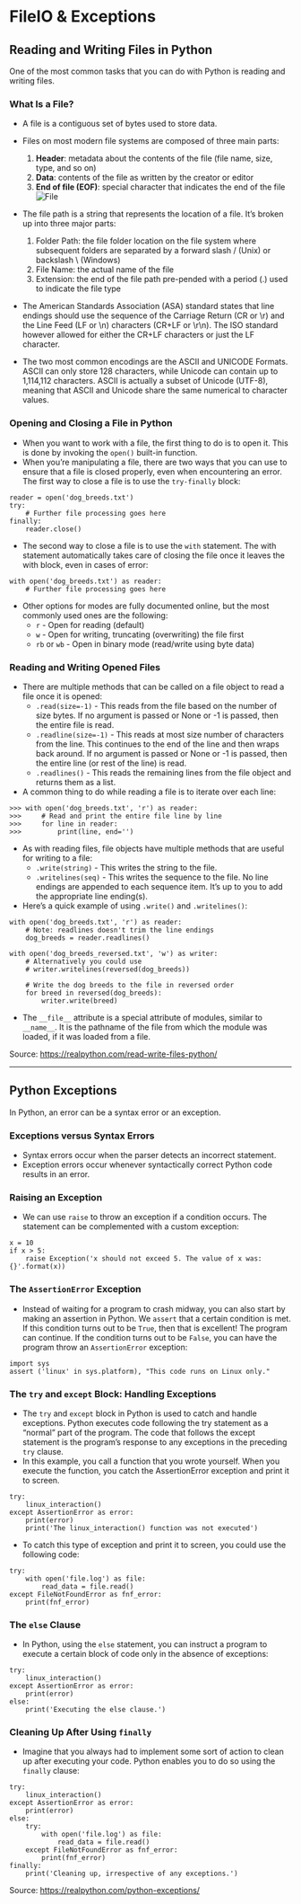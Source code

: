 # FileIO & Exceptions

## Reading and Writing Files in Python

One of the most common tasks that you can do with Python is reading and writing files.

### What Is a File?

* A file is a contiguous set of bytes used to store data.
* Files on most modern file systems are composed of three main parts:
  1. **Header**: metadata about the contents of the file (file name, size, type, and so on)
  2. **Data**: contents of the file as written by the creator or editor
  3. **End of file (EOF)**: special character that indicates the end of the file
![File](https://files.realpython.com/media/FileFormat.02335d06829d.png)

* The file path is a string that represents the location of a file. It’s broken up into three major parts:
  1. Folder Path: the file folder location on the file system where subsequent folders are separated by a forward slash / (Unix) or backslash \ (Windows)
  2. File Name: the actual name of the file
  3. Extension: the end of the file path pre-pended with a period (.) used to indicate the file type
* The American Standards Association (ASA) standard states that line endings should use the sequence of the Carriage Return (CR or \r) and the Line Feed (LF or \n) characters (CR+LF or \r\n). The ISO standard however allowed for either the CR+LF characters or just the LF character.
* The two most common encodings are the ASCII and UNICODE Formats. ASCII can only store 128 characters, while Unicode can contain up to 1,114,112 characters. ASCII is actually a subset of Unicode (UTF-8), meaning that ASCII and Unicode share the same numerical to character values.

### Opening and Closing a File in Python

* When you want to work with a file, the first thing to do is to open it. This is done by invoking the `open()` built-in function.
* When you’re manipulating a file, there are two ways that you can use to ensure that a file is closed properly, even when encountering an error. The first way to close a file is to use the `try-finally` block:  

```
reader = open('dog_breeds.txt')
try:
    # Further file processing goes here
finally:
    reader.close()
```

* The second way to close a file is to use the `with` statement. The with statement automatically takes care of closing the file once it leaves the with block, even in cases of error:

```
with open('dog_breeds.txt') as reader:
    # Further file processing goes here
```

* Other options for modes are fully documented online, but the most commonly used ones are the following:
  * `r`	 - Open for reading (default)
  * `w` -	Open for writing, truncating (overwriting) the file first
  * `rb` or `wb` - Open in binary mode (read/write using byte data)

### Reading and Writing Opened Files

* There are multiple methods that can be called on a file object to read a file once it is opened:
  * `.read(size=-1)` - This reads from the file based on the number of size bytes. If no argument is passed or None or -1 is passed, then the entire file is read.
  * `.readline(size=-1)` - This reads at most size number of characters from the line. This continues to the end of the line and then wraps back around. If no argument is passed or None or -1 is passed, then the entire line (or rest of the line) is read.
  * `.readlines()` - This reads the remaining lines from the file object and returns them as a list.
* A common thing to do while reading a file is to iterate over each line:

```
>>> with open('dog_breeds.txt', 'r') as reader:
>>>     # Read and print the entire file line by line
>>>     for line in reader:
>>>         print(line, end='')
```

* As with reading files, file objects have multiple methods that are useful for writing to a file:
  * `.write(string)` - This writes the string to the file.
  * `.writelines(seq)` - This writes the sequence to the file. No line endings are appended to each sequence item. It’s up to you to add the appropriate line ending(s).
* Here’s a quick example of using `.write()` and `.writelines()`:

```
with open('dog_breeds.txt', 'r') as reader:
    # Note: readlines doesn't trim the line endings
    dog_breeds = reader.readlines()

with open('dog_breeds_reversed.txt', 'w') as writer:
    # Alternatively you could use
    # writer.writelines(reversed(dog_breeds))

    # Write the dog breeds to the file in reversed order
    for breed in reversed(dog_breeds):
        writer.write(breed)
```

* The `__file__` attribute is a special attribute of modules, similar to `__name__`. It is the pathname of the file from which the module was loaded, if it was loaded from a file.

Source: <https://realpython.com/read-write-files-python/>

***

## Python Exceptions

In Python, an error can be a syntax error or an exception.

### Exceptions versus Syntax Errors

* Syntax errors occur when the parser detects an incorrect statement.
* Exception errors occur whenever syntactically correct Python code results in an error.

### Raising an Exception

* We can use `raise` to throw an exception if a condition occurs. The statement can be complemented with a custom exception:

```
x = 10
if x > 5:
    raise Exception('x should not exceed 5. The value of x was: {}'.format(x))
```

### The `AssertionError` Exception

* Instead of waiting for a program to crash midway, you can also start by making an assertion in Python. We `assert` that a certain condition is met. If this condition turns out to be `True`, then that is excellent! The program can continue. If the condition turns out to be `False`, you can have the program throw an `AssertionError` exception:

```
import sys
assert ('linux' in sys.platform), "This code runs on Linux only."
```

### The `try` and `except` Block: Handling Exceptions

* The `try` and `except` block in Python is used to catch and handle exceptions. Python executes code following the try statement as a “normal” part of the program. The code that follows the except statement is the program’s response to any exceptions in the preceding `try` clause.
* In this example, you call a function that you wrote yourself. When you execute the function, you catch the AssertionError exception and print it to screen.



```
try:
    linux_interaction()
except AssertionError as error:
    print(error)
    print('The linux_interaction() function was not executed')
```

* To catch this type of exception and print it to screen, you could use the following code:

```
try:
    with open('file.log') as file:
        read_data = file.read()
except FileNotFoundError as fnf_error:
    print(fnf_error)
```

### The `else` Clause

* In Python, using the `else` statement, you can instruct a program to execute a certain block of code only in the absence of exceptions:

```
try:
    linux_interaction()
except AssertionError as error:
    print(error)
else:
    print('Executing the else clause.')
```

### Cleaning Up After Using `finally`

* Imagine that you always had to implement some sort of action to clean up after executing your code. Python enables you to do so using the `finally` clause:

```
try:
    linux_interaction()
except AssertionError as error:
    print(error)
else:
    try:
        with open('file.log') as file:
            read_data = file.read()
    except FileNotFoundError as fnf_error:
        print(fnf_error)
finally:
    print('Cleaning up, irrespective of any exceptions.')
```

Source: <https://realpython.com/python-exceptions/>
